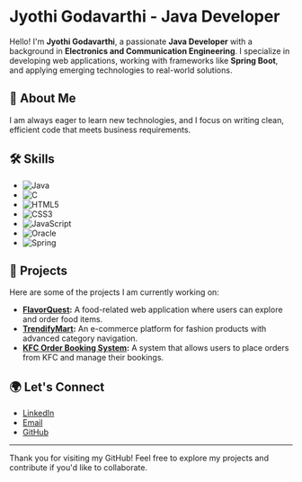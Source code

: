 # Jyothi Godavarthi - Java Developer

Hello! I'm **Jyothi Godavarthi**, a passionate **Java Developer** with a background in **Electronics and Communication Engineering**. I specialize in developing web applications, working with frameworks like **Spring Boot**, and applying emerging technologies to real-world solutions.

## 🌱 About Me

I am always eager to learn new technologies, and I focus on writing clean, efficient code that meets business requirements. 

## 🛠️ Skills

- ![Java](https://img.shields.io/badge/-Java-black?style=flat-square&logo=java)
- ![C](https://img.shields.io/badge/-C-blue?style=flat-square&logo=c)
- ![HTML5](https://img.shields.io/badge/-HTML5-orange?style=flat-square&logo=html5)
- ![CSS3](https://img.shields.io/badge/-CSS3-blue?style=flat-square&logo=css3)
- ![JavaScript](https://img.shields.io/badge/-JavaScript-yellow?style=flat-square&logo=javascript)
- ![Oracle](https://img.shields.io/badge/-Oracle-F80000?style=flat-square&logo=oracle)
- ![Spring](https://img.shields.io/badge/-Spring-green?style=flat-square&logo=spring)

## 🚀 Projects

Here are some of the projects I am currently working on:

- **[FlavorQuest](https://github.com/Jyothigodavarthi/FlavorQuest):** A food-related web application where users can explore and order food items.
- **[TrendifyMart](https://github.com/Jyothigodavarthi/TrendifyMart):** An e-commerce platform for fashion products with advanced category navigation.
- **[KFC Order Booking System](https://github.com/Jyothigodavarthi/KFC-Order-Booking-System):** A system that allows users to place orders from KFC and manage their bookings.

## 🌍 Let's Connect

- [LinkedIn](https://www.linkedin.com/in/jyothigodavarthi)
- [Email](mailto:jyothigodavarthi13@gmail.com)
- [GitHub](https://github.com/Jyothigodavarthi)

---

Thank you for visiting my GitHub! Feel free to explore my projects and contribute if you'd like to collaborate.
